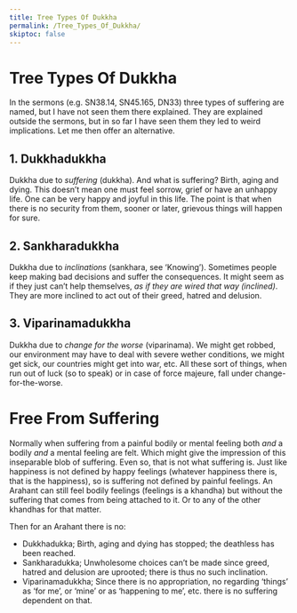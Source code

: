 ```yaml
---
title: Tree Types Of Dukkha
permalink: /Tree_Types_Of_Dukkha/
skiptoc: false
---
```


# Tree Types Of Dukkha

In the sermons (e.g. SN38.14, SN45.165, DN33) three types of suffering are named, but I have not seen them there explained. They are explained outside the sermons, but in so far I have seen them they led to weird implications. Let me then offer an alternative.

## 1. Dukkhadukkha

Dukkha due to *suffering* (dukkha). And what is suffering? Birth, aging and dying. This doesn’t mean one must feel sorrow, grief or have an unhappy life. One can be very happy and joyful in this life. The point is that when there is no security from them, sooner or later, grievous things will happen for sure. 

## 2. Sankharadukkha

Dukkha due to *inclinations* (sankhara, see ‘Knowing’). Sometimes people keep making bad decisions and suffer the consequences. It might seem as if they just can’t help themselves, *as if they are wired that way (inclined)*. They are more inclined to act out of their greed, hatred and delusion.

##  3. Viparinamadukkha



Dukkha due to *change for the worse* (viparinama). We might get robbed, our environment may have to deal with severe wether conditions, we might get sick, our countries might get into war, etc. All these sort of things, when run out of luck (so to speak) or in case of force majeure, fall under change-for-the-worse.

# Free From Suffering

Normally when suffering from a painful bodily or mental feeling both *and* a bodily *and* a mental feeling are felt. Which might give the impression of this inseparable blob of suffering. Even so, that is not what suffering is. Just like happiness is not defined by happy feelings (whatever happiness there is, that is the happiness), so is suffering not defined by painful feelings. An Arahant can still feel bodily feelings (feelings is a khandha) but without the suffering that comes from being attached to it. Or to any of the other khandhas for that matter.

Then for an Arahant there is no:

* Dukkhadukka; Birth, aging and dying has stopped; the deathless has been reached. 
* Sankharadukka; Unwholesome choices can’t be made since greed, hatred and delusion are uprooted; there is thus no such inclination.
* Viparinamadukkha; Since there is no appropriation, no regarding ‘things’ as ‘for me’, or ‘mine’ or as ‘happening to me’, etc. there is no suffering dependent on that.
